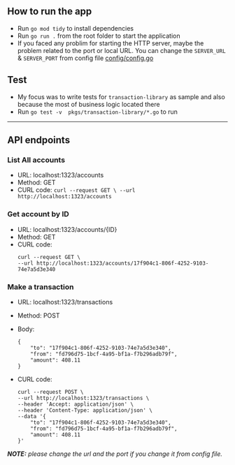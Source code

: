 ## How to run the app
- Run `go mod tidy` to install dependencies
- Run  `go run .` from the root folder to start the application
- If you faced any problim for starting the HTTP server, maybe the problem related to the port or local URL. You can change the `SERVER_URL` & `SERVER_PORT` from config file [config/config.go](config/config.go)

## Test
- My focus was to write tests for `transaction-library` as sample and also because the most of business logic located there
- Run `go test -v  pkgs/transaction-library/*.go` to run

---
## API endpoints
### List All accounts
- URL: localhost:1323/accounts
- Method: GET
- CURL code: `curl --request GET \
  --url http://localhost:1323/accounts`

### Get account by ID
- URL: localhost:1323/accounts/{ID}
- Method: GET
- CURL code: 
    ```
    curl --request GET \
    --url http://localhost:1323/accounts/17f904c1-806f-4252-9103-74e7a5d3e340
    ```

### Make a transaction
- URL: localhost:1323/transactions
- Method: POST
- Body:
    ```
    {
        "to": "17f904c1-806f-4252-9103-74e7a5d3e340",
        "from": "fd796d75-1bcf-4a95-bf1a-f7b296adb79f",
        "amount": 408.11
    }
    ```

- CURL code: 
    ```
    curl --request POST \
    --url http://localhost:1323/transactions \
    --header 'Accept: application/json' \
    --header 'Content-Type: application/json' \
    --data '{
        "to": "17f904c1-806f-4252-9103-74e7a5d3e340",
        "from": "fd796d75-1bcf-4a95-bf1a-f7b296adb79f",
        "amount": 408.11
    }'
    ```
_**NOTE:** please change the url and the port if you change it from config file._
